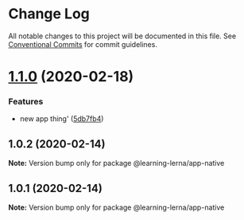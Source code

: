 # Change Log

All notable changes to this project will be documented in this file.
See [Conventional Commits](https://conventionalcommits.org) for commit guidelines.

# [1.1.0](https://github.com/chrisventura/learning-lerna/compare/@learning-lerna/app-native@1.0.2...@learning-lerna/app-native@1.1.0) (2020-02-18)


### Features

* new app thing' ([5db7fb4](https://github.com/chrisventura/learning-lerna/commit/5db7fb4))





## 1.0.2 (2020-02-14)

**Note:** Version bump only for package @learning-lerna/app-native





## 1.0.1 (2020-02-14)

**Note:** Version bump only for package @learning-lerna/app-native
